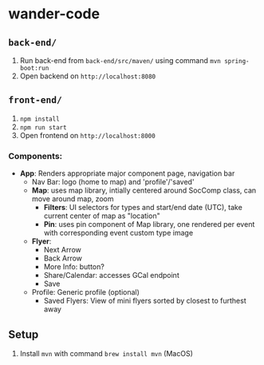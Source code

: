 # wander-code

## `back-end/`
1. Run back-end from ```back-end/src/maven/``` using command ```mvn spring-boot:run```
2. Open backend on ```http://localhost:8080```

## `front-end/`
1. `npm install`
2. `npm run start`
3. Open frontend on `http://localhost:8000`

### Components:
- **App**: Renders appropriate major component page, navigation bar
    - Nav Bar: logo (home to map) and 'profile'/'saved'
    - **Map**: uses map library, intially centered around SocComp class, can move around map, zoom
        - **Filters**: UI selectors for types and start/end date (UTC), take current center of map as "location"
        - **Pin**: uses pin component of Map library, one rendered per event with corresponding event custom type image
    - **Flyer**:
        - Next Arrow
        - Back Arrow
        - More Info: button?
        - Share/Calendar: accesses GCal endpoint
        - Save
    - Profile: Generic profile (optional)
        - Saved Flyers: View of mini flyers sorted by closest to furthest away

## Setup
1. Install `mvn` with command `brew install mvn` (MacOS)